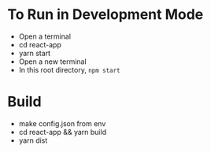 # To Run in Development Mode
 - Open a terminal
 - cd react-app
 - yarn start
 - Open a new terminal
 - In this root directory, `npm start`

# Build
  - make config.json from env
  - cd react-app && yarn build
  - yarn dist

